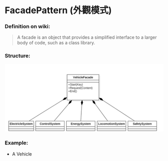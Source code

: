 # FacadePattern (外觀模式)

### Definition on wiki: 
> A facade is an object that provides a simplified interface to a larger body of code, such as a class library.

### Structure:

![](https://github.com/NedHsu/FacadePattern/blob/master/uml.png?raw=true)

### Example:

- A Vehicle
